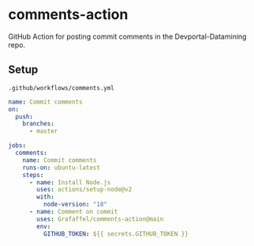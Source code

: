 # comments-action

GitHub Action for posting commit comments in the Devportal-Datamining repo.

## Setup

`.github/workflows/comments.yml`

```yml
name: Commit comments
on:
  push:
    branches:
      - master

jobs:
  comments:
    name: Commit comments
    runs-on: ubuntu-latest
    steps:
      - name: Install Node.js
        uses: actions/setup-node@v2
        with:
          node-version: "18"
      - name: Comment on commit
        uses: Grafaffel/comments-action@main
        env:
          GITHUB_TOKEN: ${{ secrets.GITHUB_TOKEN }}
```
